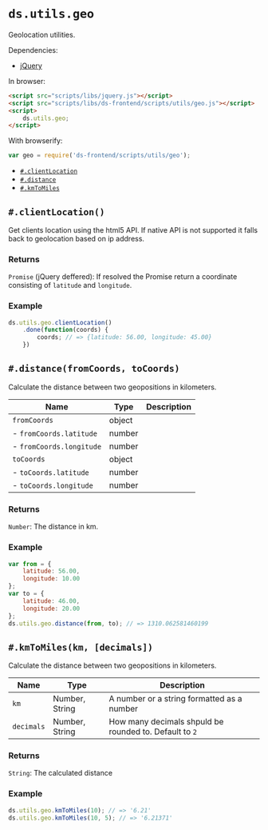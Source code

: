 # `ds.utils.geo`

Geolocation utilities.

Dependencies:

- [jQuery](http://jquery.com/download/)

In browser:

```html
<script src="scripts/libs/jquery.js"></script>
<script src="scripts/libs/ds-frontend/scripts/utils/geo.js"></script>
<script>
    ds.utils.geo;
</script>
```

With browserify:

```js
var geo = require('ds-frontend/scripts/utils/geo');
```

- [`#.clientLocation`](#clientlocation)
- [`#.distance`](#distancefromcoords-tocoords)
- [`#.kmToMiles`](#kmtomileskm-decimals)

## `#.clientLocation()`

Get clients location using the html5 API. If native API is not supported it
falls back to geolocation based on ip address.

### Returns

`Promise` (jQuery deffered): If resolved the Promise return a coordinate
consisting of `latitude` and `longitude`.

### Example

```js
ds.utils.geo.clientLocation()
    .done(function(coords) {
        coords; // => {latitude: 56.00, longitude: 45.00}
    })
```

## `#.distance(fromCoords, toCoords)`

Calculate the distance between two geopositions in kilometers.

| Name | Type | Description |
| --- | --- | --- |
| `fromCoords` | object |  |
| - `fromCoords.latitude` | number |  |
| - `fromCoords.longitude` | number |  |
| `toCoords` | object |  |
| - `toCoords.latitude` | number |  |
| - `toCoords.longitude` | number |  |

### Returns

`Number`: The distance in km.

### Example

```js
var from = {
    latitude: 56.00,
    longitude: 10.00
};
var to = {
    latitude: 46.00,
    longitude: 20.00
};
ds.utils.geo.distance(from, to); // => 1310.062581460199
```

## `#.kmToMiles(km, [decimals])`

Calculate the distance between two geopositions in kilometers.

| Name | Type | Description |
| --- | --- | --- |
| `km` | Number, String | A number or a string formatted as a number |
| `decimals` | Number, String | How many decimals shpuld be rounded to. Default to `2` |

### Returns

`String`: The calculated distance

### Example

```js
ds.utils.geo.kmToMiles(10); // => '6.21'
ds.utils.geo.kmToMiles(10, 5); // => '6.21371'
```
